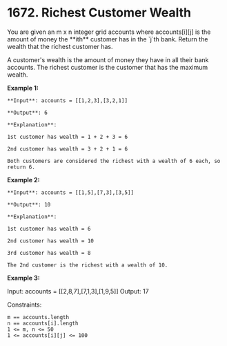 <h1>1672. Richest Customer Wealth</h1>

<p>You are given an m x n integer grid accounts where accounts[i][j] is the amount of money the **i​​​​​​​​​​​th**​​​​ customer has in the `j​​​​​​​​​​​`th​​​​ bank. Return the wealth that the richest customer has.</p>

A customer's wealth is the amount of money they have in all their bank accounts. The richest customer is the customer that has the maximum wealth.

**Example 1:**

    **Input**: accounts = [[1,2,3],[3,2,1]]

    **Output**: 6

    **Explanation**:

    1st customer has wealth = 1 + 2 + 3 = 6

    2nd customer has wealth = 3 + 2 + 1 = 6

    Both customers are considered the richest with a wealth of 6 each, so return 6.

**Example 2:**

    **Input**: accounts = [[1,5],[7,3],[3,5]]

    **Output**: 10

    **Explanation**:

    1st customer has wealth = 6

    2nd customer has wealth = 10

    3rd customer has wealth = 8

    The 2nd customer is the richest with a wealth of 10.

**Example 3:**

Input: accounts = [[2,8,7],[7,1,3],[1,9,5]]
Output: 17

Constraints:

    m == accounts.length
    n == accounts[i].length
    1 <= m, n <= 50
    1 <= accounts[i][j] <= 100
